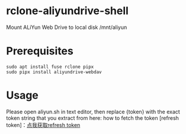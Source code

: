 # rclone-aliyundrive-shell
Mount ALiYun Web Drive to local disk /mnt/aliyun

# Prerequisites
```
sudo apt install fuse rclone pipx
sudo pipx install aliyundrive-webdav
```

# Usage
Please open aliyun.sh in text editor, then replace {token} with the exact token string that you extract from here: how to fetch the token [refresh token]：[点我获取refresh token](https://github.com/messense/aliyundrive-webdav#%E8%8E%B7%E5%8F%96-refresh-token)
